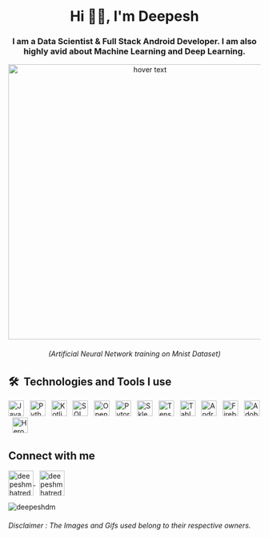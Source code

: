 <h1 align="center">Hi 🙋‍♂️, I'm Deepesh</h1>
<h3 align="center">I am a Data Scientist & Full Stack Android Developer. I am also highly avid about Machine Learning and Deep Learning.</h3>

<p align="center">
  <img src="/Gifs/FearlessBewitchedGrouper-size_restricted.gif" width="550" title="hover text">
  <h6 align="center">(Artificial Neural Network training on Mnist Dataset)</h6>
</p>

## 🛠  Technologies and Tools I use

[tech_tools_anchor]: #--

[<img src="https://img.shields.io/badge/Java-282C34?logo=java&logoColor=94bbe9" alt="Java logo" title="Java" height="31" />][tech_tools_anchor]
&nbsp;
[<img src="https://img.shields.io/badge/Python-282C34?logo=python&logoColor=F7DF1E" alt="Python logo" title="Python" height="31" />][tech_tools_anchor]
&nbsp;
[<img src="https://img.shields.io/badge/Kotlin-282C34?logo=kotlin&logoColor=766DB2" alt="Kotlin logo" title="Kotlin" height="31" />][tech_tools_anchor]
&nbsp;
[<img src="https://img.shields.io/badge/SQL-282C34?logo=SQLite&logoColor=4479A1" alt="SQL logo" title="CSS3" height="31" />][tech_tools_anchor]
&nbsp;
[<img src="https://img.shields.io/badge/OpenCV-282C34?logo=opencv&logoColor=ff2d23" alt="OpenCv logo" title="OpenCV" height="31" />][tech_tools_anchor]
&nbsp;
[<img src="https://img.shields.io/badge/Pytorch-282C34?logo=pytorch&logoColor=EE4C2C" alt="Pytorch logo" title="Pytorch" height="31" />][tech_tools_anchor]
&nbsp;
[<img src="https://img.shields.io/badge/SkLearn-282C34?logo=scikit-learn&logoColor=F7931EC" alt="Sklearn logo" title="SkLearn" height="31" />][tech_tools_anchor]
&nbsp;
[<img src="https://img.shields.io/badge/Tensorflow-282C34?logo=Tensorflow&logoColor=FF6F00" alt="Tensorflow logo" title="Tensorflow" height="31" />][tech_tools_anchor]
&nbsp;
[<img src="https://img.shields.io/badge/Tableau-282C34?logo=Tableau&logoColor=E97627" alt="Tableau logo" title="Tableau" height="31" />][tech_tools_anchor]
&nbsp;
[<img src="https://img.shields.io/badge/Android-282C34?logo=Android&logoColor=3DDC84" alt="Android logo" title="Android" height="31" />][tech_tools_anchor]
&nbsp;
[<img src="https://img.shields.io/badge/Firebase-282C34?logo=Firebase&logoColor=FFCA28" alt="Firebase logo" title="Firebase" height="31" />][tech_tools_anchor]
&nbsp;
[<img src="https://img.shields.io/badge/AdobeXD-282C34?logo=AdobeXd&logoColor=FF61F6" alt="Adobe XD" title="Adobe XD" height="31" />][tech_tools_anchor]
&nbsp;
[<img src="https://img.shields.io/badge/Heroku-282C34?logo=Heroku&logoColor=#6e0cf7" alt="Heroku logo" title="Heroku" height="31" />][tech_tools_anchor]


## Connect with me
<p align="left">
<a href="https://twitter.com/deepeshmhatredm" target="blank">
  <img  width="50" height="50" align="center" src="https://www.vectorlogo.zone/logos/twitter/twitter-tile.svg" alt="deepeshmhatredm" />
  </a>
  &nbsp;
  <a href="https://mail.google.com/mail/?view=cm&source=mailto&to=[deepeshmhatre133@gmail.com]" target="blank">
  <img width="50" height="50" align="center" src="https://www.vectorlogo.zone/logos/gmail/gmail-tile.svg" alt="deepeshmhatredm" />
  </a>
</p>

<p>
  <img align="center" src="https://github-readme-stats.vercel.app/api?username=deepeshdm&show_icons=true&locale=en" alt="deepeshdm" />
</p>

<h6>Disclaimer : The Images and Gifs used belong to their respective owners.</h6>

